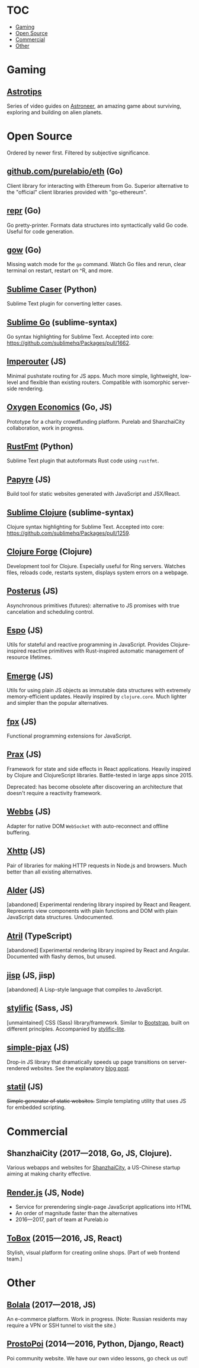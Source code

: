 # TOC

* [Gaming](#gaming)
* [Open Source](#open-source)
* [Commercial](#commercial)
* [Other](#other)

# Gaming

## [Astrotips](https://www.youtube.com/channel/UCt6dH_XZxJCgaa6vwqrwFxA)

Series of video guides on [Astroneer](https://astroneer.space), an amazing game about surviving, exploring and building on alien planets.

# Open Source

Ordered by newer first. Filtered by subjective significance.

## [github.com/purelabio/eth](https://github.com/purelabio/eth) <span class="fg-faded font-normal">(Go)</span>

Client library for interacting with Ethereum from Go. Superior alternative to the "official" client libraries provided with "go-ethereum".

## [repr](https://github.com/mitranim/repr) <span class="fg-faded font-normal">(Go)</span>

Go pretty-printer. Formats data structures into syntactically valid Go code. Useful for code generation.

## [gow](https://github.com/mitranim/gow) <span class="fg-faded font-normal">(Go)</span>

Missing watch mode for the `go` command. Watch Go files and rerun, clear terminal on restart, restart on <key>^R</key>, and more.

## [Sublime Caser](https://github.com/mitranim/sublime-caser) <span class="fg-faded font-normal">(Python)</span>

Sublime Text plugin for converting letter cases.

## [Sublime Go](https://github.com/mitranim/sublime-gox) <span class="fg-faded font-normal">(sublime-syntax)</span>

Go syntax highlighting for Sublime Text. Accepted into core: https://github.com/sublimehq/Packages/pull/1662.

## [Imperouter](https://github.com/mitranim/imperouter) <span class="fg-faded font-normal">(JS)</span>

Minimal pushstate routing for JS apps. Much more simple, lightweight, low-level and flexible than existing routers. Compatible with isomorphic server-side rendering.

## [Oxygen Economics](https://github.com/ShanzhaiCity/oxygen-economics) <span class="fg-faded font-normal">(Go, JS)</span>

Prototype for a charity crowdfunding platform. Purelab and ShanzhaiCity collaboration, work in progress.

## [RustFmt](https://github.com/mitranim/sublime-rust-fmt) <span class="fg-faded font-normal">(Python)</span>

Sublime Text plugin that autoformats Rust code using `rustfmt`.

## [Papyre](https://github.com/mitranim/papyre) <span class="fg-faded font-normal">(JS)</span>

Build tool for static websites generated with JavaScript and JSX/React.

## [Sublime Clojure](https://github.com/mitranim/sublime-clojure) <span class="fg-faded font-normal">(sublime-syntax)</span>

Clojure syntax highlighting for Sublime Text. Accepted into core: https://github.com/sublimehq/Packages/pull/1259.

## [Clojure Forge](https://github.com/mitranim/clojure-forge) <span class="fg-faded font-normal">(Clojure)</span>

Development tool for Clojure. Especially useful for Ring servers. Watches files, reloads code, restarts system, displays system errors on a webpage.

## [Posterus](https://github.com/mitranim/posterus) <span class="fg-faded font-normal">(JS)</span>

Asynchronous primitives (futures): alternative to JS promises with true cancelation and scheduling control.

## [Espo](https://github.com/mitranim/espo) <span class="fg-faded font-normal">(JS)</span>

Utils for stateful and reactive programming in JavaScript. Provides Clojure-inspired reactive primitives with Rust-inspired automatic management of resource lifetimes.

## [Emerge](https://github.com/mitranim/emerge) <span class="fg-faded font-normal">(JS)</span>

Utils for using plain JS objects as immutable data structures with extremely memory-efficient updates. Heavily inspired by `clojure.core`. Much lighter and simpler than the popular alternatives.

## [fpx](https://github.com/mitranim/fpx) <span class="fg-faded font-normal">(JS)</span>

Functional programming extensions for JavaScript.

## [Prax](https://mitranim.com/prax/) <span class="fg-faded font-normal">(JS)</span>

Framework for state and side effects in React applications. Heavily inspired by Clojure and ClojureScript libraries. Battle-tested in large apps since 2015.

Deprecated: has become obsolete after discovering an architecture that doesn't require a reactivity framework.

## [Webbs](https://github.com/mitranim/webbs) <span class="fg-faded font-normal">(JS)</span>

Adapter for native DOM `WebSocket` with auto-reconnect and offline buffering.

## [Xhttp](https://github.com/mitranim/xhttp) <span class="fg-faded font-normal">(JS)</span>

Pair of libraries for making HTTP requests in Node.js and browsers. Much better than all existing alternatives.

## [Alder](https://github.com/mitranim/alder) <span class="fg-faded font-normal">(JS)</span>

[abandoned] Experimental rendering library inspired by React and Reagent. Represents view components with plain functions and DOM with plain JavaScript data structures. Undocumented.

## [Atril](https://mitranim.com/atril/) <span class="fg-faded font-normal">(TypeScript)</span>

[abandoned] Experimental rendering library inspired by React and Angular. Documented with flashy demos, but unused.

## [jisp](https://github.com/mitranim/jisp) <span class="fg-faded font-normal">(JS, jisp)</span>

[abandoned] A Lisp-style language that compiles to JavaScript.

## [stylific](https://mitranim.com/stylific/) <span class="fg-faded font-normal">(Sass, JS)</span>

[unmaintained] CSS (Sass) library/framework. Similar to [Bootstrap](http://getbootstrap.com), built on different principles. Accompanied by [stylific-lite](https://mitranim.com/stylific-lite/).

## [simple-pjax](https://github.com/mitranim/simple-pjax) <span class="fg-faded font-normal">(JS)</span>

Drop-in JS library that dramatically speeds up page transitions on server-rendered websites. See the explanatory [blog post](/posts/cheating-for-performance-pjax/).

## [statil](https://github.com/mitranim/statil) <span class="fg-faded font-normal">(JS)</span>

~~Simple generator of static websites.~~ Simple templating utility that uses JS for embedded scripting.

# Commercial

## ShanzhaiCity <span class="fg-faded font-normal">(2017—2018, Go, JS, Clojure).</span>

Various webapps and websites for [ShanzhaiCity](https://shanzhaicity.com), a US-Chinese startup aiming at making charity effective.

## [Render.js](https://renderjs.io) <span class="fg-faded font-normal">(JS, Node)</span>

  * Service for prerendering single-page JavaScript applications into HTML
  * An order of magnitude faster than the alternatives
  * 2016—2017, part of team at Purelab.io

## [ToBox](http://tobox.purelab.io) <span class="fg-faded font-normal">(2015—2016, JS, React)</span>

Stylish, visual platform for creating online shops. (Part of web frontend team.)

# Other

## [Bolala](https://bolala.ru) <span class="fg-faded font-normal">(2017—2018, JS)</span>

An e-commerce platform. Work in progress. (Note: Russian residents may require a VPN or SSH tunnel to visit the site.)

## [ProstoPoi](http://prostopoi.ru) <span class="fg-faded font-normal">(2014—2016, Python, Django, React)</span>

Poi community website. We have our own video lessons, go check us out!
